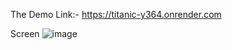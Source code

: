 The Demo Link:- https://titanic-y364.onrender.com

Screen
![image](https://github.com/user-attachments/assets/3ff6430f-8819-49b7-8eb6-c0b1dbde715a)
